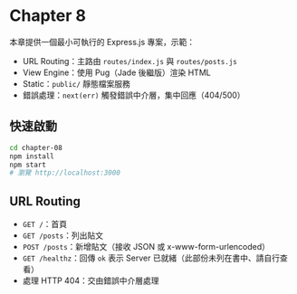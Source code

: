 # Chapter 8

本章提供一個最小可執行的 Express.js 專案，示範：

- URL Routing：主路由 `routes/index.js` 與 `routes/posts.js`
- View Engine：使用 Pug（Jade 後繼版）渲染 HTML
- Static：`public/` 靜態檔案服務
- 錯誤處理：`next(err)` 觸發錯誤中介層，集中回應（404/500）

## 快速啟動

```bash
cd chapter-08
npm install
npm start
# 瀏覽 http://localhost:3000
```

## URL Routing

- `GET /`：首頁
- `GET /posts`：列出貼文
- `POST /posts`：新增貼文（接收 JSON 或 x-www-form-urlencoded）
- `GET /healthz`：回傳 `ok` 表示 Server 已就緒（此部份未列在書中、請自行查看）
- 處理 HTTP 404：交由錯誤中介層處理
